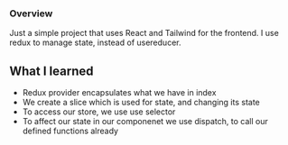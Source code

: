 ### Overview
Just a simple project that uses React and Tailwind for the frontend. I use redux to manage state, instead of usereducer.

## What I learned
- Redux provider encapsulates what we have in index
- We create a slice which is used for state, and changing its state
- To access our store, we use use selector
- To affect our state in our componenet we use dispatch, to call our defined functions already